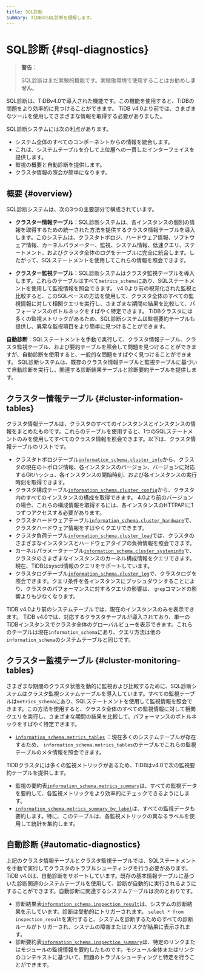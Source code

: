```yaml
---
title: SQL診断
summary: TiDBのSQL診断を理解します。
---
```


# SQL診断 {#sql-diagnostics}

> **警告：**
>
> SQL診断はまだ実験的機能です。実稼働環境で使用することはお勧めし**ません**。

SQL診断は、TiDBv4.0で導入された機能です。この機能を使用すると、TiDBの問題をより効率的に見つけることができます。 TiDB v4.0より前では、さまざまなツールを使用してさまざまな情報を取得する必要がありました。

SQL診断システムには次の利点があります。

-   システム全体のすべてのコンポーネントからの情報を統合します。
-   これは、システムテーブルを介して上位層への一貫したインターフェイスを提供します。
-   監視の概要と自動診断を提供します。
-   クラスタ情報の照会が簡単になります。

## 概要 {#overview}

SQL診断システムは、次の3つの主要部分で構成されています。

-   **クラスター情報テーブル**：SQL診断システムは、各インスタンスの個別の情報を取得するための統一された方法を提供するクラスタ情報テーブルを導入します。このシステムは、クラスタトポロジ、ハードウェア情報、ソフトウェア情報、カーネルパラメーター、監視、システム情報、低速クエリ、ステートメント、およびクラスタ全体のログをテーブルに完全に統合します。したがって、SQLステートメントを使用してこれらの情報を照会できます。

-   **クラスター監視テーブル**：SQL診断システムはクラスタ監視テーブルを導入します。これらのテーブルはすべて`metrics_schema`にあり、SQLステートメントを使用して監視情報を照会できます。 v4.0より前の視覚化された監視と比較すると、このSQLベースの方法を使用して、クラスタ全体のすべての監視情報に対して相関クエリを実行し、さまざまな期間の結果を比較して、パフォーマンスのボトルネックをすばやく特定できます。 TiDBクラスタには多くの監視メトリックがあるため、SQL診断システムは監視要約テーブルも提供し、異常な監視項目をより簡単に見つけることができます。

**自動診断**：SQLステートメントを手動で実行して、クラスタ情報テーブル、クラスタ監視テーブル、および要約テーブルを照会して問題を見つけることができますが、自動診断を使用すると、一般的な問題をすばやく見つけることができます。 SQL診断システムは、既存のクラスタ情報テーブルと監視テーブルに基づいて自動診断を実行し、関連する診断結果テーブルと診断要約テーブルを提供します。

## クラスター情報テーブル {#cluster-information-tables}

クラスタ情報テーブルは、クラスタのすべてのインスタンスとインスタンスの情報をまとめたものです。これらのテーブルを使用すると、1つのSQLステートメントのみを使用してすべてのクラスタ情報を照会できます。以下は、クラスタ情報テーブルのリストです。

-   クラスタトポロジテーブル[`information_schema.cluster_info`](/information-schema/information-schema-cluster-info.md)から、クラスタの現在のトポロジ情報、各インスタンスのバージョン、バージョンに対応するGitハッシュ、各インスタンスの開始時刻、および各インスタンスの実行時刻を取得できます。
-   クラスタ構成テーブル[`information_schema.cluster_config`](/information-schema/information-schema-cluster-config.md)から、クラスタ内のすべてのインスタンスの構成を取得できます。 4.0より前のバージョンの場合、これらの構成情報を取得するには、各インスタンスのHTTPAPIに1つずつアクセスする必要があります。
-   クラスタハードウェアテーブル[`information_schema.cluster_hardware`](/information-schema/information-schema-cluster-hardware.md)で、クラスタハードウェア情報をすばやくクエリできます。
-   クラスタ負荷テーブル[`information_schema.cluster_load`](/information-schema/information-schema-cluster-load.md)では、クラスタのさまざまなインスタンスとハードウェアタイプの負荷情報を照会できます。
-   カーネルパラメータテーブル[`information_schema.cluster_systeminfo`](/information-schema/information-schema-cluster-systeminfo.md)で、クラスタのさまざまなインスタンスのカーネル構成情報をクエリできます。現在、TiDBはsysctl情報のクエリをサポートしています。
-   クラスタログテーブル[`information_schema.cluster_log`](/information-schema/information-schema-cluster-log.md)で、クラスタログを照会できます。クエリ条件を各インスタンスにプッシュダウンすることにより、クラスタのパフォーマンスに対するクエリの影響は、 `grep`コマンドの影響よりも少なくなります。

TiDB v4.0より前のシステムテーブルでは、現在のインスタンスのみを表示できます。 TiDB v4.0では、対応するクラスタテーブルが導入されており、単一のTiDBインスタンスでクラスタ全体のグローバルビューを表示できます。これらのテーブルは現在`information_schema`にあり、クエリ方法は他の`information_schema`のシステムテーブルと同じです。

## クラスター監視テーブル {#cluster-monitoring-tables}

さまざまな期間のクラスタ状態を動的に監視および比較するために、SQL診断システムはクラスタ監視システムテーブルを導入しています。すべての監視テーブルは`metrics_schema`にあり、SQLステートメントを使用して監視情報を照会できます。この方法を使用すると、クラスタ全体のすべての監視情報に対して相関クエリを実行し、さまざまな期間の結果を比較して、パフォーマンスのボトルネックをすばやく特定できます。

-   [`information_schema.metrics_tables`](/information-schema/information-schema-metrics-tables.md) ：現在多くのシステムテーブルが存在するため、 `information_schema.metrics_tables`のテーブルでこれらの監視テーブルのメタ情報を照会できます。

TiDBクラスタには多くの監視メトリックがあるため、TiDBはv4.0で次の監視要約テーブルを提供します。

-   監視の要約表[`information_schema.metrics_summary`](/information-schema/information-schema-metrics-summary.md)は、すべての監視データを要約して、各監視メトリックをより効率的にチェックできるようにします。
-   [`information_schema.metrics_summary_by_label`](/information-schema/information-schema-metrics-summary.md)は、すべての監視データも要約します。特に、このテーブルは、各監視メトリックの異なるラベルを使用して統計を集約します。

## 自動診断 {#automatic-diagnostics}

上記のクラスタ情報テーブルとクラスタ監視テーブルでは、SQLステートメントを手動で実行してクラスタのトラブルシューティングを行う必要があります。 TiDB v4.0は、自動診断をサポートしています。既存の基本情報テーブルに基づいた診断関連のシステムテーブルを使用して、診断が自動的に実行されるようにすることができます。自動診断に関連するシステムテーブルは次のとおりです。

-   診断結果表[`information_schema.inspection_result`](/information-schema/information-schema-inspection-result.md)は、システムの診断結果を示しています。診断は受動的にトリガーされます。 `select * from inspection_result`を実行すると、システムを診断するためのすべての診断ルールがトリガーされ、システムの障害またはリスクが結果に表示されます。
-   診断要約表[`information_schema.inspection_summary`](/information-schema/information-schema-inspection-summary.md)は、特定のリンクまたはモジュールの監視情報を要約したものです。モジュール全体またはリンクのコンテキストに基づいて、問題のトラブルシューティングと特定を行うことができます。

